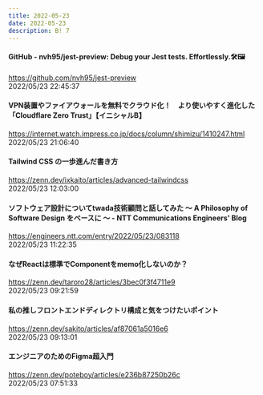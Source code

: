 ```yaml
---
title: 2022-05-23
date: 2022-05-23
description: B! 7
---
```


#### GitHub - nvh95/jest-preview: Debug your Jest tests. Effortlessly.🛠🖼
https://github.com/nvh95/jest-preview<br>
2022/05/23 22:45:37<br>


#### VPN装置やファイアウォールを無料でクラウド化！　より使いやすく進化した「Cloudflare Zero Trust」【イニシャルB】
https://internet.watch.impress.co.jp/docs/column/shimizu/1410247.html<br>
2022/05/23 21:06:40<br>


#### Tailwind CSS の一歩進んだ書き方
https://zenn.dev/ixkaito/articles/advanced-tailwindcss<br>
2022/05/23 12:03:00<br>


#### ソフトウェア設計についてtwada技術顧問と話してみた 〜 A Philosophy of Software Design をベースに 〜 - NTT Communications Engineers' Blog
https://engineers.ntt.com/entry/2022/05/23/083118<br>
2022/05/23 11:22:35<br>


#### なぜReactは標準でComponentをmemo化しないのか？
https://zenn.dev/taroro28/articles/3bec0f3f4711e9<br>
2022/05/23 09:21:59<br>


#### 私の推しフロントエンドディレクトリ構成と気をつけたいポイント
https://zenn.dev/sakito/articles/af87061a5016e6<br>
2022/05/23 09:13:01<br>


#### エンジニアのためのFigma超入門
https://zenn.dev/poteboy/articles/e236b87250b26c<br>
2022/05/23 07:51:33<br>


